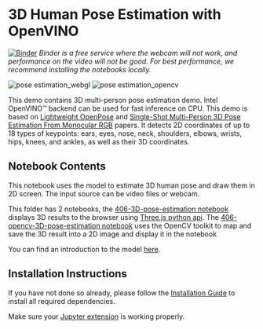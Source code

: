 # 3D Human Pose Estimation with OpenVINO 

[![Binder](https://mybinder.org/badge_logo.svg)](https://mybinder.org/v2/gh/spencergotowork/openvino_notebooks.git/master?labpath=notebooks%2F224-human-pose-estimation-3d%2F)
*Binder is a free service where the webcam will not work, and performance on the video will not be good. For best performance, we recommend installing the notebooks locally.*

![pose estimation_webgl](https://user-images.githubusercontent.com/42672437/183292131-576cc05a-a724-472c-8dc9-f6bc092190bf.gif)
![pose estimation_opencv](https://user-images.githubusercontent.com/42672437/183285240-4ac00639-ceba-4b65-a783-be66a372ac8e.gif)

This demo contains 3D multi-person pose estimation demo. Intel OpenVINO™ backend can be used for fast inference on CPU. This demo is based on [Lightweight OpenPose](https://arxiv.org/abs/1811.12004) and [Single-Shot Multi-Person 3D Pose Estimation From Monocular RGB](https://arxiv.org/abs/1712.03453) papers. It detects 2D coordinates of up to 18 types of keypoints: ears, eyes, nose, neck, shoulders, elbows, wrists, hips, knees, and ankles, as well as their 3D coordinates.

## Notebook Contents

This notebook uses the model to estimate 3D human pose and draw them in 2D screen. The input source can be video files or webcam.

This folder has 2 notebooks, the [406-3D-pose-estimation notebook](https://github.com/spencergotowork/openvino_notebooks/blob/master/notebooks/406-3D-pose-estimation-webcam/406-3D-pose-estimation.ipynb) displays 3D results to the browser using [Three.js python api](https://pythreejs.readthedocs.io/en/stable/installing.html). The [406-opencv-3D-pose-estimation notebook](https://github.com/spencergotowork/openvino_notebooks/blob/master/notebooks/406-3D-pose-estimation-webcam/406-opencv-3D-pose-estimation.ipynb) uses the OpenCV toolkit to map and save the 3D result into a 2D image and display it in the notebook

You can find an introduction to the model [here](https://github.com/openvinotoolkit/open_model_zoo/tree/master/models/public/human-pose-estimation-3d-0001).

## Installation Instructions

If you have not done so already, please follow the [Installation Guide](../../README.md) to install all required dependencies.

Make sure your [Jupyter extension](https://github.com/jupyter-widgets/pythreejs#jupyterlab) is working properly.
